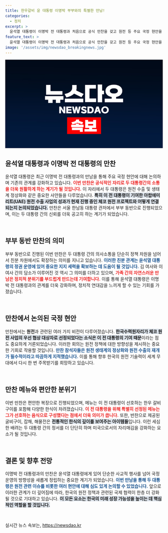 ```yaml
---
title: 한우갈비 윤 대통령 이명박 부부와의 특별한 만남!
categories:
  - 정치
excerpt: >
  윤석열 대통령이 이명박 전 대통령과 처음으로 공식 만찬을 갖고 원전 등 주요 국정 현안을 논의했다. 부부 동반 자리에서 우정과 배려가 돋보였던 이 만찬의 특별한 순간을 놓치지 마세요!
feature_text: >
  윤석열 대통령이 이명박 전 대통령과 처음으로 공식 만찬을 갖고 원전 등 주요 국정 현안을 논의했다. 부부 동반 자리에서 우정과 배려가 돋보였던 이 만찬의 특별한 순간을 놓치지 마세요!
image: '/assets/img/newsdao_breakingnews.jpg'
---
```


<p><img src="/assets/img/newsdao_breakingnews.jpg" alt="koreaapp 속보" /></p>

<h2 data-ke-size="size26">윤석열 대통령과 이명박 전 대통령의 만찬</h2>

<p data-ke-size="size16">윤석열 대통령은 최근 이명박 전 대통령과의 만남을 통해 주요 국정 현안에 대해 논의하며 기존의 관계를 강화하고 있습니다. <b><span style="color: #ee2323;">이번 만찬은 공식적인 자리로 두 대통령간의 소통을 더욱 원활하게 하는 계기가 될 것입니다.</span></b> 이 자리에서 두 대통령은 원전 수출 및 생태계 정상화와 같은 중요한 사안들을 다루었습니다. <b><span style="background-color: #21538527;">특히 이 전 대통령이 기여한 아랍에미리트(UAE) 원전 수출 사업의 성과가 현재 진행 중인 체코 원전 프로젝트와 어떻게 연결되는지 논의되었습니다.</span></b> 만찬은 서울 한남동 대통령 관저에서 부부 동반으로 진행되었으며, 이는 두 대통령 간의 신뢰를 더욱 공고히 하는 계기가 되었습니다.</p>

<p data-ke-size="size16">&nbsp;</p>

<h2 data-ke-size="size26">부부 동반 만찬의 의미</h2>

<p data-ke-size="size16">부부 동반으로 진행된 이번 만찬은 두 대통령 간의 의사소통을 단순히 정책 차원을 넘어서 친분 차원에서도 확장하는 의미를 지니고 있습니다. <b><span style="color: #1a5490;">이러한 친분 관계는 윤석열 대통령의 정권 운영에 있어 중요한 지지 세력을 확보하는 데 도움이 될 것입니다.</span></b> 김 여사와 이 여사 간의 담소가 이루어진 것 역시 그 의미를 더하고 있으며, <b><span style="color: #ee2323;">가족 간의 자연스러운 만남은 정치적 분위기를 부드럽게 만드는데 기여합니다.</span></b> 이를 통해 윤석열 대통령은 이명박 전 대통령과의 관계를 더욱 강화하며, 정치적 연대감을 느끼게 할 수 있는 기회를 가졌습니다.</p>

<p data-ke-size="size16">&nbsp;</p>

<h2 data-ke-size="size26">만찬에서 논의된 국정 현안</h2>

<p data-ke-size="size16">만찬에서는 <b>원전</b>과 관련된 여러 가지 비전이 다루어졌습니다. <b><span style="background-color: #21538527;">한국수력원자리가 체코 원전 사업의 우선 협상 대상자로 선정되었다는 소식은 이 전 대통령의 기여 때문</span></b>이라는 점도 중요하게 거론되었습니다. 이러한 회의는 원전 정책에 대한 방향성을 제시하는 중요한 기회로 작용할 것입니다. <b><span style="color: #1a5490;">만찬 참석자들은 원전 생태계의 정상화와 원전 수출의 재개가 필수적이라고 따끔하게 지적했습니다.</span></b> 이를 통해 향후 한국의 원전 기술력이 세계 무대에서 다시 한 번 주목받기를 희망하고 있습니다.</p>

<p data-ke-size="size16">&nbsp;</p>

<h2 data-ke-size="size26">만찬 메뉴와 편안한 분위기</h2>

<p data-ke-size="size16">이번 만찬은 편안한 복장으로 진행되었으며, 메뉴는 이 전 대통령이 선호하는 한우 갈비구이를 포함해 다양한 한식이 차려졌습니다. <b><span style="color: #ee2323;">이 전 대통령을 위해 특별히 선정된 메뉴는 그가 선호하는 음식으로 구성했다는 점에서 더욱 의미가 큽니다.</span></b> 또한, 반찬으로 제공된 굴비구이, 잡채, 해물전은 <b><span style="background-color: #21538527;">전통적인 한식의 깊이를 보여주는 아이템들</span></b>입니다. 이런 세심한 배려는 두 대통령 간의 정서를 더 단단히 하며 미국으로서의 자리매김을 강화하는 요소가 될 것입니다.</p>

<p data-ke-size="size16">&nbsp;</p>

<h2 data-ke-size="size26">결론 및 향후 전망</h2>

<p data-ke-size="size16">이명박 전 대통령과의 만찬은 윤석열 대통령에게 있어 단순한 사교적 행사를 넘어 국정운영의 방향성을 새롭게 정립하는 중요한 계기가 되었습니다. <b><span style="color: #1a5490;">이번 만남을 통해 두 대통령은 원전 관련 이슈를 비롯한 여러 현안에 대해 심도 있게 논의할 수 있었습니다.</span></b> 앞으로 이러한 관계가 더 깊어짐에 따라, 한국의 원전 정책과 관련된 국제 협력이 한층 더 강화될 것으로 기대하고 있습니다. <b><span style="background-color: #21538527;">이 모든 요소는 한국의 미래 성장 가능성을 높이는 데 핵심적인 역할을 할 것입니다.</span></b></p>

<p data-ke-size="size16">&nbsp;</p>
실시간 뉴스 속보는, <a href="https://newsdao.kr" rel="dofollow">https://newsdao.kr</a>


